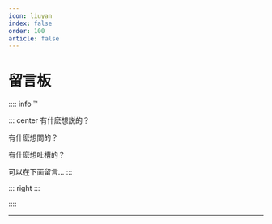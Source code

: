 ```yaml
---
icon: liuyan
index: false
order: 100
article: false
---
```


# 留言板

:::: info ™

::: center
有什麽想説的？

有什麽想問的？

有什麽想吐槽的？

可以在下面留言...
:::

::: right
:::

::::

---
